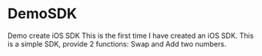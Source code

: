 # DemoSDK
Demo create iOS SDK 
This is the first time I have created an iOS SDK. 
This is a simple SDK, provide 2 functions: Swap and Add two numbers.
